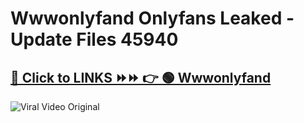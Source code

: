 
 # Wwwonlyfand Onlyfans Leaked - Update Files 45940

## <h2><a href="https://clipsfans.com/Wwwonlyfand&ref=git">🔗 Click to LINKS ⏩⏩ 👉 🟢 Wwwonlyfand </a></h2>

<a href="https://clipsfans.com/Wwwonlyfand&ref=git" rel="nofollow" data-target="animated-image.originalLink"><img src="https://i.ibb.co.com/xMMVF88/686577567.gif" alt="Viral Video Original" style="max-width: 100%; display: inline-block;" data-target="animated-image.originalImage"></a>

